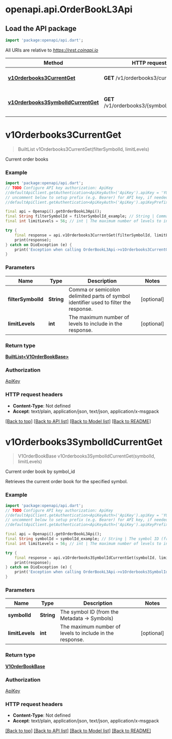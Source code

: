 # openapi.api.OrderBookL3Api

## Load the API package
```dart
import 'package:openapi/api.dart';
```

All URIs are relative to *https://rest.coinapi.io*

Method | HTTP request | Description
------------- | ------------- | -------------
[**v1Orderbooks3CurrentGet**](OrderBookL3Api.md#v1orderbooks3currentget) | **GET** /v1/orderbooks3/current | Current order books
[**v1Orderbooks3SymbolIdCurrentGet**](OrderBookL3Api.md#v1orderbooks3symbolidcurrentget) | **GET** /v1/orderbooks3/{symbol_id}/current | Current order book by symbol_id


# **v1Orderbooks3CurrentGet**
> BuiltList<V1OrderBookBase> v1Orderbooks3CurrentGet(filterSymbolId, limitLevels)

Current order books

### Example
```dart
import 'package:openapi/api.dart';
// TODO Configure API key authorization: ApiKey
//defaultApiClient.getAuthentication<ApiKeyAuth>('ApiKey').apiKey = 'YOUR_API_KEY';
// uncomment below to setup prefix (e.g. Bearer) for API key, if needed
//defaultApiClient.getAuthentication<ApiKeyAuth>('ApiKey').apiKeyPrefix = 'Bearer';

final api = Openapi().getOrderBookL3Api();
final String filterSymbolId = filterSymbolId_example; // String | Comma or semicolon delimited parts of symbol identifier used to filter the response.
final int limitLevels = 56; // int | The maximum number of levels to include in the response.

try {
    final response = api.v1Orderbooks3CurrentGet(filterSymbolId, limitLevels);
    print(response);
} catch on DioException (e) {
    print('Exception when calling OrderBookL3Api->v1Orderbooks3CurrentGet: $e\n');
}
```

### Parameters

Name | Type | Description  | Notes
------------- | ------------- | ------------- | -------------
 **filterSymbolId** | **String**| Comma or semicolon delimited parts of symbol identifier used to filter the response. | [optional] 
 **limitLevels** | **int**| The maximum number of levels to include in the response. | [optional] 

### Return type

[**BuiltList&lt;V1OrderBookBase&gt;**](V1OrderBookBase.md)

### Authorization

[ApiKey](../README.md#ApiKey)

### HTTP request headers

 - **Content-Type**: Not defined
 - **Accept**: text/plain, application/json, text/json, application/x-msgpack

[[Back to top]](#) [[Back to API list]](../README.md#documentation-for-api-endpoints) [[Back to Model list]](../README.md#documentation-for-models) [[Back to README]](../README.md)

# **v1Orderbooks3SymbolIdCurrentGet**
> V1OrderBookBase v1Orderbooks3SymbolIdCurrentGet(symbolId, limitLevels)

Current order book by symbol_id

Retrieves the current order book for the specified symbol.

### Example
```dart
import 'package:openapi/api.dart';
// TODO Configure API key authorization: ApiKey
//defaultApiClient.getAuthentication<ApiKeyAuth>('ApiKey').apiKey = 'YOUR_API_KEY';
// uncomment below to setup prefix (e.g. Bearer) for API key, if needed
//defaultApiClient.getAuthentication<ApiKeyAuth>('ApiKey').apiKeyPrefix = 'Bearer';

final api = Openapi().getOrderBookL3Api();
final String symbolId = symbolId_example; // String | The symbol ID (from the Metadata -> Symbols)
final int limitLevels = 56; // int | The maximum number of levels to include in the response.

try {
    final response = api.v1Orderbooks3SymbolIdCurrentGet(symbolId, limitLevels);
    print(response);
} catch on DioException (e) {
    print('Exception when calling OrderBookL3Api->v1Orderbooks3SymbolIdCurrentGet: $e\n');
}
```

### Parameters

Name | Type | Description  | Notes
------------- | ------------- | ------------- | -------------
 **symbolId** | **String**| The symbol ID (from the Metadata -> Symbols) | 
 **limitLevels** | **int**| The maximum number of levels to include in the response. | [optional] 

### Return type

[**V1OrderBookBase**](V1OrderBookBase.md)

### Authorization

[ApiKey](../README.md#ApiKey)

### HTTP request headers

 - **Content-Type**: Not defined
 - **Accept**: text/plain, application/json, text/json, application/x-msgpack

[[Back to top]](#) [[Back to API list]](../README.md#documentation-for-api-endpoints) [[Back to Model list]](../README.md#documentation-for-models) [[Back to README]](../README.md)

